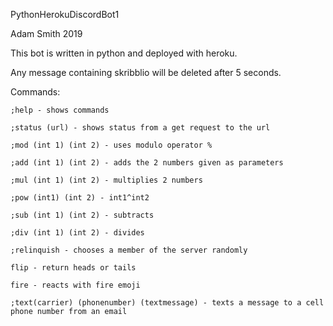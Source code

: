 PythonHerokuDiscordBot1

Adam Smith 2019

This bot is written in python and deployed with heroku.

Any message containing skribblio will be deleted after 5 seconds.

Commands:

	;help - shows commands
  
	;status (url) - shows status from a get request to the url
	
	;mod (int 1) (int 2) - uses modulo operator %
  
	;add (int 1) (int 2) - adds the 2 numbers given as parameters
	
	;mul (int 1) (int 2) - multiplies 2 numbers
	
	;pow (int1) (int 2) - int1^int2
	
	;sub (int 1) (int 2) - subtracts
	
	;div (int 1) (int 2) - divides
	
	;relinquish - chooses a member of the server randomly
  
	flip - return heads or tails 
  
	fire - reacts with fire emoji
	
	;text(carrier) (phonenumber) (textmessage) - texts a message to a cell phone number from an email
	
